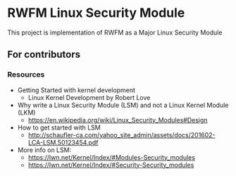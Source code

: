 # RWFM Linux Security Module

This project is implementation of RWFM as a Major Linux Security Module


## For contributors

### Resources

- Getting Started with kernel development
  - Linux Kernel Development by Robert Love
- Why write a Linux Security Module (LSM) and not a Linux Kernel Module (LKM)
  - https://en.wikipedia.org/wiki/Linux_Security_Modules#Design
- How to get started with LSM
  - http://schaufler-ca.com/yahoo_site_admin/assets/docs/201602-LCA-LSM.50123454.pdf
- More info on LSM:
  - https://lwn.net/Kernel/Index/#Modules-Security_modules
  - https://lwn.net/Kernel/Index/#Security-Security_modules